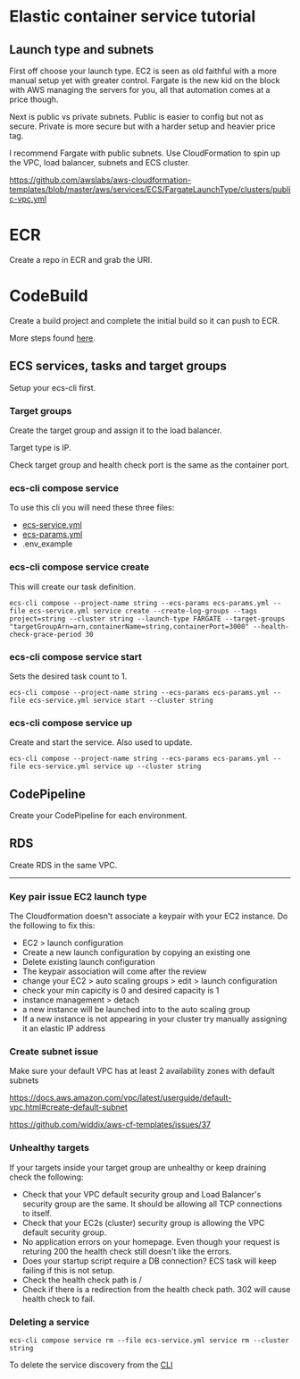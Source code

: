 # Elastic container service tutorial

## Launch type and subnets
First off choose your launch type. EC2 is seen as old faithful with a more manual setup yet with greater control. Fargate is the new kid on the block with AWS managing the servers for you, all that automation comes at a price though.

Next is public vs private subnets. Public is easier to config but not as secure. Private is more secure but with a harder setup and heavier price tag.

I recommend Fargate with public subnets. Use CloudFormation to spin up the VPC, load balancer, subnets and ECS cluster.

https://github.com/awslabs/aws-cloudformation-templates/blob/master/aws/services/ECS/FargateLaunchType/clusters/public-vpc.yml

# ECR 

Create a repo in ECR and grab the URI.

# CodeBuild 

Create a build project and complete the initial build so it can push to ECR.

More steps found [here](aws-codebuild.md).

## ECS services, tasks and target groups
Setup your ecs-cli first.

### Target groups
Create the target group and assign it to the load balancer.

Target type is IP.

Check target group and health check port is the same as the container port. 

### ecs-cli compose service 
To use this cli you will need these three files:

- [ecs-service.yml](ecs-service.yml)
- [ecs-params.yml](ecs-params.yml)
- .env_example

### ecs-cli compose service create
This will create our task definition.

`ecs-cli compose --project-name string --ecs-params ecs-params.yml --file ecs-service.yml service create --create-log-groups --tags project=string --cluster string --launch-type FARGATE --target-groups "targetGroupArn=arn,containerName=string,containerPort=3000" --health-check-grace-period 30`

### ecs-cli compose service start 
Sets the desired task count to 1.

`ecs-cli compose --project-name string --ecs-params ecs-params.yml --file ecs-service.yml service start --cluster string`

### ecs-cli compose service up 
Create and start the service. Also used to update.

`ecs-cli compose --project-name string --ecs-params ecs-params.yml --file ecs-service.yml service up --cluster string`

## CodePipeline

Create your CodePipeline for each environment.

## RDS

Create RDS in the same VPC.

---

### Key pair issue EC2 launch type
The Cloudformation doesn't associate a keypair with your EC2 instance. Do the following to fix this:

- EC2 > launch configuration
- Create a new launch configuration by copying an existing one
- Delete existing launch configuration
- The keypair association will come after the review
- change your EC2 > auto scaling groups > edit > launch configuration
- check your min capicity is 0 and desired capacity is 1
- instance management > detach
- a new instance will be launched into to the auto scaling group
- If a new instance is not appearing in your cluster try manually assigning it an elastic IP address

### Create subnet issue
Make sure your default VPC has at least 2 availability zones with default subnets

https://docs.aws.amazon.com/vpc/latest/userguide/default-vpc.html#create-default-subnet

https://github.com/widdix/aws-cf-templates/issues/37

### Unhealthy targets

If your targets inside your target group are unhealthy or keep draining check the following:

- Check that your VPC default security group and Load Balancer's security group are the same. It should be allowing all TCP connections to itself.
- Check that your EC2s (cluster) security group is allowing the VPC default security group.
- No application errors on your homepage. Even though your request is returing 200 the health check still doesn't like the errors.
- Does your startup script require a DB connection? ECS task will keep failing if this is not setup.
- Check the health check path is /
- Check if there is a redirection from the health check path. 302 will cause health check to fail.

### Deleting a service 
`ecs-cli compose service rm --file ecs-service.yml service rm --cluster string`

To delete the service discovery from the [CLI](https://stackoverflow.com/questions/53370256/aws-creation-failed-service-already-exists-service-awsservicediscovery-stat)
